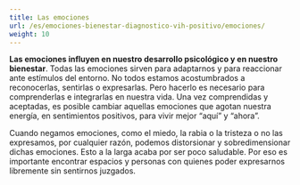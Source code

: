 ```yaml
---
title: Las emociones
url: /es/emociones-bienestar-diagnostico-vih-positivo/emociones/
weight: 10
---
```


**Las emociones influyen en nuestro desarrollo psicológico y en nuestro bienestar**. Todas las emociones sirven para adaptarnos y para reaccionar ante estímulos del entorno. No todos estamos acostumbrados a reconocerlas, sentirlas o expresarlas. Pero hacerlo es necesario para comprenderlas e integrarlas en nuestra vida. Una vez comprendidas y aceptadas, es posible cambiar aquellas emociones que agotan nuestra energía, en sentimientos positivos, para vivir mejor “aquí” y “ahora”.

Cuando negamos emociones, como el miedo, la rabia o la tristeza o no las expresamos, por cualquier razón, podemos distorsionar y sobredimensionar dichas emociones. Esto a la larga acaba por ser poco saludable. Por eso es importante encontrar espacios y personas con quienes poder expresarnos libremente sin sentirnos juzgados.